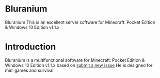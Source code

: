 # Bluranium
Bluranium This is an excellent server software for Minecraft: Pocket Edition & Windows 10 Edition v1.1.x

# Introduction

Bluranium is a multifunctional software for Minecraft: Pocket Edition & Windows 10 Edition v1.1.x based on [submit a new issue](https://github.com/pmmp/PocketMine-MP/issues/new)
He is designed for mini games and survival
